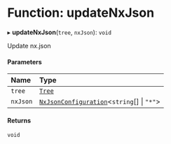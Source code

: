 # Function: updateNxJson

▸ **updateNxJson**(`tree`, `nxJson`): `void`

Update nx.json

#### Parameters

| Name     | Type                                                                                      |
| :------- | :---------------------------------------------------------------------------------------- |
| `tree`   | [`Tree`](../../devkit/documents/Tree)                                                     |
| `nxJson` | [`NxJsonConfiguration`](../../devkit/documents/NxJsonConfiguration)<`string`[] \| `"*"`\> |

#### Returns

`void`
